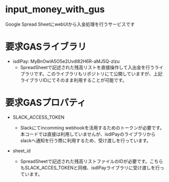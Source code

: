 # input_money_with_gus
Google Spread SheetにwebUIから入金処理を行うサービスです

# 要求GASライブラリ
- isdlPay: MyBnOwlA5O5e2Uvdl82H6R-aMJ5Q-zlzu
  - SpreadSheetで記述された残高リストを直接操作して入出金を行うライブラリです。このライブラリもリポジトリにて公開していますが、上記ライブラリIDにてそのまま利用することが可能です。

# 要求GASプロパティ
- SLACK_ACCESS_TOKEN
  - Slackにてincomming webhookを活用するためのトークンが必要です。本コードでは直接は利用していませんが、isdlPayのライブラリからslackへ通知を行う際に利用するため、受け渡しを行っています。
  
- sheet_id
  - SpreadSheetで記述された残高リストファイルのIDが必要です。こちらもSLACK_ACCES_TOKENと同様、isdlPayライブラリに受け渡しを行っています。


